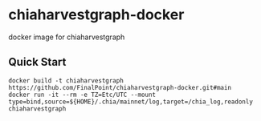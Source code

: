 # chiaharvestgraph-docker
docker image for chiaharvestgraph

## Quick Start

```shell
docker build -t chiaharvestgraph https://github.com/FinalPoint/chiaharvestgraph-docker.git#main
docker run -it --rm -e TZ=Etc/UTC --mount type=bind,source=${HOME}/.chia/mainnet/log,target=/chia_log,readonly chiaharvestgraph
```
